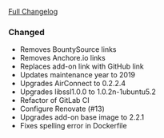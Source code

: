 [Full Changelog][changelog]

### Changed

- Removes BountySource links
- Removes Anchore.io links
- Replaces add-on link with GitHub link
- Updates maintenance year to 2019
- Upgrades AirConnect to 0.2.2.4
- Upgrades libssl1.0.0 to 1.0.2n-1ubuntu5.2
- Refactor of GitLab CI
- Configure Renovate (#13) 
- Upgrades add-on base image to 2.2.1
- Fixes spelling error in Dockerfile

[changelog]: https://github.com/hassio-addons/addon-aircast/compare/v1.1.0...v1.2.0